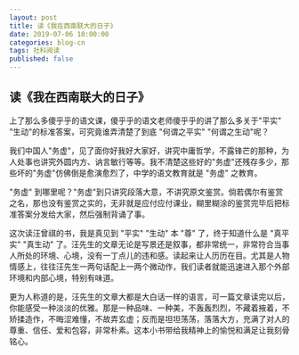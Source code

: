 ```yaml
---
layout: post
title: 读《我在西南联大的日子》
date: 2019-07-06 10:00:00
categories: blog-cn
tags: 社科阅读
published: false
--- 
```


## 读《我在西南联大的日子》

上了那么多傻乎乎的语文课，傻乎乎的语文老师傻乎乎的讲了那么多关于"平实" "生动"的标准答案，可究竟谁弄清楚了到底 "何谓之平实" "何谓之生动"呢？

我们中国人"务虚"，见了面你好我好大家好，讲究中庸哲学，不露锋芒的那种，为人处事也讲究外圆内方、讷言敏行等等。我不清楚这些好的"务虚"还残存多少，那些坏的"务虚"仿佛倒是愈演愈烈了，中学的语文教育就是 "务虚" 之教育。

"务虚" 到哪里呢？"务虚"到只讲究段落大意，不讲究原文鉴赏。倘若偶尔有鉴赏之名，那也没有鉴赏之实的，无非就是应付应付课业，糊里糊涂的鉴赏完毕后把标准答案分发给大家，然后强制背诵了事。

这次读汪曾祺的书，我是真见到 "平实" "生动" 本 "尊" 了，终于知道什么是 "真平实" "真生动" 了。汪先生的文章无论是写景还是叙事，都非常统一，非常符合当事人所处的环境、心境，没有一丁点儿的违和感。读起来让人历历在目。尤其是人物情感上，往往汪先生一两句话配上一两个微动作，我们读者就能迅速进入那个外部环境和内部心境，特别有味道。

更为人称道的是，汪先生的文章大都是大白话一样的语言，可一篇文章读完以后，你能感受一种淡淡的优雅。那是一种品味、一种美，不轰轰烈烈，不藏着掖着，不矫揉造作，不晦涩难懂，不故弄玄虚；反而是坦坦荡荡，落落大方，充满了对人的尊重、信任、爱和包容，非常朴素。这本小书带给我精神上的愉悦和满足让我刻骨铭心。